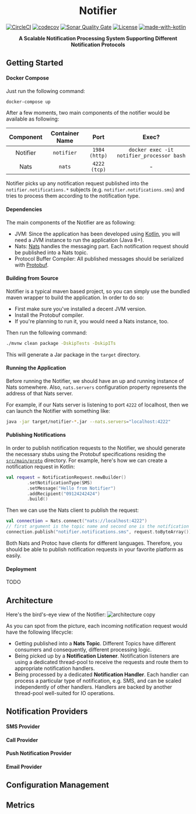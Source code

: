 <h1 align="center">Notifier</h1> 

[![CircleCI](https://circleci.com/gh/jibitters/notifier.svg?style=svg)](https://circleci.com/gh/jibitters/notifier)
[![codecov](https://codecov.io/gh/jibitters/notifier/branch/master/graph/badge.svg)](https://codecov.io/gh/jibitters/notifier)
[![Sonar Quality Gate](https://img.shields.io/sonar/quality_gate/jibitters_notifier?label=code%20quality&server=https%3A%2F%2Fsonarcloud.io)](https://sonarcloud.io/dashboard?id=jibitters_notifier)
[![License](https://img.shields.io/badge/License-Apache%202.0-blue.svg)](https://opensource.org/licenses/Apache-2.0)
[![made-with-kotlin](https://img.shields.io/badge/Made%20with-Kotlin-ed55e3.svg)](https://kotlinlang.org)

<p align="center"><b>A Scalable Notification Processing System Supporting Different Notification Protocols</b></p>

Getting Started
----------------
#### Docker Compose
Just run the following command:
```bash
docker-compose up
```
After a few moments, two main components of the notifier would be available as following:

| Component 	|    Container Name    	|      Port     	|                   Exec?                   	|
|:---------:	|:--------------------:	|:-------------:	|:-----------------------------------------:	|
|  Notifier 	| `notifier` 	| `1984 (http)` 	| `docker exec -it notifier_processor bash` 	|
|    Nats   	|    `nats`   	|  `4222 (tcp)` 	|    -   	|

Notifier picks up any notification request published into the `notifier.notifications.*` subjects (e.g. `notifier.notifications.sms`)
and tries to process them according to the notification type.
#### Dependencies
The main components of the Notifier are as following:
 - JVM: Since the application has been developed using [Kotlin](https://kotlinlang.org), you will need a JVM instance to 
   run the application (Java 8+).
 - Nats: [Nats](https://nats.io) handles the messaging part. Each notification request should be published into a Nats 
   topic.
 - Protocol Buffer Compiler: All published messages should be serialized with [Protobuf](https://developers.google.com/protocol-buffers).

#### Building from Source
Notifier is a typical maven based project, so you can simply use the bundled maven wrapper to build the application. In order to do so:
 - First make sure you've installed a decent JVM version.
 - Install the Protobuf compiler.
 - If you're planning to run it, you would need a Nats instance, too.
 
Then run the following command:
```bash
./mvnw clean package -DskipTests -DskipITs
```
This will generate a Jar package in the `target` directory.

#### Running the Application
Before running the Notifier, we should have an up and running instance of Nats somewhere. Also, `nats.servers` configuration
property represents the address of that Nats server. 

For example, if our Nats server is listening to port `4222` of localhost, then we can launch the Notifier with something
like:
```bash
java -jar target/notifier-*.jar --nats.servers="localhost:4222"
```

#### Publishing Notifications
In order to publish notification requests to the Notifier, we should generate the necessary stubs using the Protobuf 
specifications residing the [`src/main/proto`](src/main/proto) directory. 
For example, here's how we can create a notification request in Kotlin:
```kotlin
val request = NotificationRequest.newBuilder()
        .setNotificationType(SMS)
        .setMessage("Hello from Notifier")
        .addRecipient("09124242424")
        .build()
```
Then we can use the Nats client to publish the request:
```kotlin
val connection = Nats.connect("nats://localhost:4222")
// first argument is the topic name and second one is the notification request
connection.publish("notifier.notifications.sms", request.toByteArray())
```
Both Nats and Protoc have clients for different languages. Therefore, you should be able to publish notification requests in your
favorite platform as easily.

#### Deployment
TODO

Architecture
-------------
Here's the bird's-eye view of the Notifier:
![architecture copy](https://user-images.githubusercontent.com/696139/69484480-ed4e7e80-0e48-11ea-8226-69bb01f668ee.png)

As you can spot from the picture, each incoming notification request would have the following lifecycle:
 - Getting published into a **Nats Topic**. Different Topics have different consumers and consequently, different processing logic.
 - Being picked up by a **Notification Listener**. Notification listeners are using a dedicated thread-pool to receive the requests and route them to appropriate notification handlers.
 - Being processed by a dedicated **Notification Handler**. Each handler can process a particular type of notification, e.g. SMS, and can be scaled independently of other handlers. Handlers are backed by another thread-pool well-suited for IO operations.

Notification Providers
----------------------
#### SMS Provider
#### Call Provider
#### Push Notification Provider
#### Email Provider

Configuration Management
------------------------

Metrics
--------
